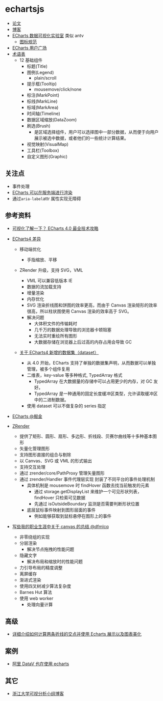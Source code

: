 # echartsjs

- [论文](https://vis.baidu.com/paper/paper/)
- [博客](https://efe.baidu.com/tags/ECharts/)
- [ECharts 数据可视化实验室](https://vis.baidu.com/) 类似 antv
  - [图标规范](https://vis.baidu.com/chartusage/overview/)
- [ECharts 用户广场](https://gallery.echartsjs.com/explore.html#sort=rank~timeframe=all~author=all)
- [术语表](https://www.echartsjs.com/zh/cheat-sheet.html)
  - 12 基础组件
    - 标题(Title)
    - 图例(Legend)
      - plain/scroll
    - 提示框(Tooltip)
      - mousemove/click/none
    - 标注(MarkPoint)
    - 标线(MarkLine)
    - 标域(MarkArea)
    - 时间轴(Timeline)
    - 数据区域缩放(DataZoom)
    - 刷选(Brush)
      - 是区域选择组件，用户可以选择图中一部分数据，从而便于向用户展示被选中数据，或者他们的一些统计计算结果。
    - 视觉映射(VisualMap)
    - 工具栏(Toolbox)
    - 自定义图形(Graphic)

## 关注点

- 事件处理
- [ECharts 可以在服务端进行渲染](https://www.echartsjs.com/zh/tutorial.html#%E6%9C%8D%E5%8A%A1%E7%AB%AF%E6%B8%B2%E6%9F%93)
- 通过`aria-label`attr 属性实现无障碍

## 参考资料

- [可视化了解一下？ ECharts 4.0 最全技术攻略](https://www.infoq.cn/article/baidu-echarts-4.0-strategy)

- [ECharts4 差异](https://juejin.im/post/5a5da932f265da3e591e4901)

  - 移动端优化
    - 手指缩放、平移
  - ZRender 升级，支持 SVG，VML
    - VML 可以兼容低版本 IE
    - 数据的流加载支持
    - 增量渲染
    - 内存优化
    - SVG 渲染折线图和饼图的效率更高，而由于 Canvas 渲染矩形的效率很高，所以柱状图使用 Canvas 渲染的效率高于 SVG。
    - 解决问题
      - 大体积文件的传输耗时
      - 几千万的数据处理导致的浏览器卡顿阻塞
      - 无法实时重绘所有图形
      - 大数据存储在浏览器上后过高的内存占用会导致 GC
  - [关于 ECharts4 新增的数据集（dataset）](https://juejin.im/post/5a60430bf265da3e2a0da291)

    - 从 4.0 开始，ECharts 支持了单独的数据集声明，从而数据可以单独管理，被多个组件复用
    - 二维表，key-value 等多种格式, TypedArray 格式
      - TypedArray 在大数据量的存储中可以占用更少的内存，对 GC 友好。
      - TypedArray 是一种通用的固定长度缓冲区类型，允许读取缓冲区中的二进制数据。
    - 使用 dataset 可以不做复杂的 series 指定

- [ECharts @掘金](https://juejin.im/user/58cb54ac1b69e6006b708ca5/posts)

- [ZRender](https://ecomfe.github.io/zrender-doc/public/)

  - 提供了矩形、圆形、扇形、多边形、折线段、贝赛尔曲线等十多种基本图形
  - 矢量化管理图形
  - 支持图形直接的组合与剔除
  - 以 Canvas、SVG 或 VML 的形式输出
  - 支持交互处理
  - 通过 zrender/core/PathProxy 管理矢量图形
  - 通过 zrender/Handler 事件代理层实现 封装了不同平台的事件处理机制
    - 具体机制是 mousemove 时 findHover 函数去找当前触发的元素
      - 通过 storage.getDisplayList 来维护一个可见形状列表，findHover 只检索可见数据
      - 先通过 isOutsideBoundary 监测是否需要判断形状位置
    - 底层鼠标事件映射到图形层面的事件
      - 例如能够获取到鼠标悬停在图形上的事件

- [写些我的职业生涯中关于 canvas 的总结 @dfmlcq](https://juejin.im/post/5e1ab4a95188254db475e59a)
  - 非零绕组的实现
  - 分层渲染
    - 解决节点拖拽的性能问题
  - 隐藏文字
    - 解决布局和缩放时的性能问题
  - 力引导布局的精度调整
  - 离屏缓存
  - 渐进式渲染
  - 使用四叉树减少算法复杂度
  - Barnes Hut 算法
  - 使用 web worker
    - 处理向量计算

## 高级

- [详细介绍如何计算两条折线的交点并使用 Echarts 展示以及图表美化](https://juejin.im/post/5dfa3f5b6fb9a01620798fb3)

## 案例

- [阿里 DataV 也在使用 echarts](https://yq.aliyun.com/articles/106656)

## 其它

- [浙江大学可视分析小组博客](http://www.cad.zju.edu.cn/home/vagblog/)
